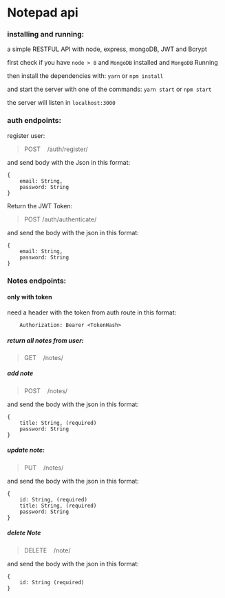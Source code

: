 # Notepad api

### installing and running:
a simple RESTFUL API with node, express, mongoDB, JWT and Bcrypt

first check if you have `node > 8` and `MongoDB` installed and `MongoDB` Running

then install the dependencies with:
`yarn` or `npm install`

and start the server with one of the commands:
`yarn start` or `npm start`

the server will listen in `localhost:3000`

### auth endpoints:

register user:
> POST  &nbsp;&nbsp; /auth/register/

and send body with the Json in this format:

```
{
    email: String,
    password: String
}
```

Return the JWT Token:
> POST  /auth/authenticate/

and send the body with the json in this format:

```
{
    email: String,
    password: String
}
```

### Notes endpoints:
#### only with token

need a header with the token from auth route in this format:

```
    Authorization: Bearer <TokenHash>
```

##### return all notes from user:
> GET &nbsp;&nbsp; /notes/

##### add note
> POST &nbsp;&nbsp; /notes/

and send the body with the json in this format:

```
{
    title: String, (required)
    password: String
}
```

##### update note:
> PUT &nbsp;&nbsp; /notes/

and send the body with the json in this format:

```
{
    id: String, (required)
    title: String, (required)
    password: String
}
```

##### delete Note
> DELETE &nbsp;&nbsp; /note/

and send the body with the json in this format:

```
{
    id: String (required)
}
```
